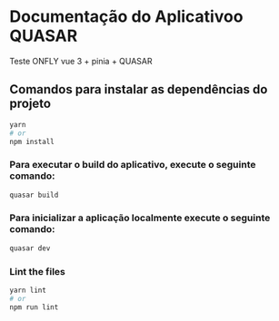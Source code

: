 # Documentação do Aplicativoo QUASAR

Teste ONFLY vue 3 + pinia + QUASAR

## Comandos para instalar as dependências do projeto
```bash
yarn
# or
npm install
```

### Para executar o build do aplicativo, execute o seguinte comando:
```bash
quasar build
```

### Para inicializar a aplicação localmente execute o seguinte comando:
```bash
quasar dev
```

### Lint the files
```bash
yarn lint
# or
npm run lint
```

